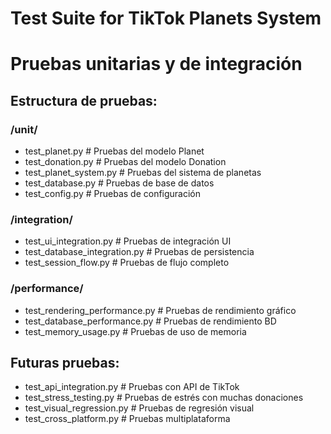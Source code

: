 # Test Suite for TikTok Planets System
# Pruebas unitarias y de integración

## Estructura de pruebas:

### /unit/
- test_planet.py         # Pruebas del modelo Planet
- test_donation.py       # Pruebas del modelo Donation  
- test_planet_system.py  # Pruebas del sistema de planetas
- test_database.py       # Pruebas de base de datos
- test_config.py         # Pruebas de configuración

### /integration/
- test_ui_integration.py      # Pruebas de integración UI
- test_database_integration.py # Pruebas de persistencia
- test_session_flow.py        # Pruebas de flujo completo

### /performance/
- test_rendering_performance.py # Pruebas de rendimiento gráfico
- test_database_performance.py  # Pruebas de rendimiento BD
- test_memory_usage.py          # Pruebas de uso de memoria

## Futuras pruebas:
- test_api_integration.py       # Pruebas con API de TikTok
- test_stress_testing.py        # Pruebas de estrés con muchas donaciones
- test_visual_regression.py     # Pruebas de regresión visual
- test_cross_platform.py        # Pruebas multiplataforma
